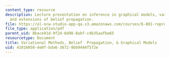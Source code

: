 ```yaml
---
content_type: resource
description: Lecture presentation on inference in graphical models, variational methods,
  and extensions of belief propagation.
file: https://ol-ocw-studio-app-qa.s3.amazonaws.com/courses/6-881-representation-and-modeling-for-image-analysis-spring-2005/410160504e0fbda636729bb9444f572e_bptutorial.pdf
file_type: application/pdf
parent_uid: 8bace91d-9f2d-6d98-8abf-c4b35aafbe65
resourcetype: Document
title: Variational Methods, Belief  Propagation, & Graphical Models
uid: 41016050-4e0f-bda6-3672-9bb9444f572e
---
```

